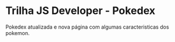 # Trilha JS Developer - Pokedex

Pokedex atualizada e nova página com algumas caracteristicas dos pokemon.
